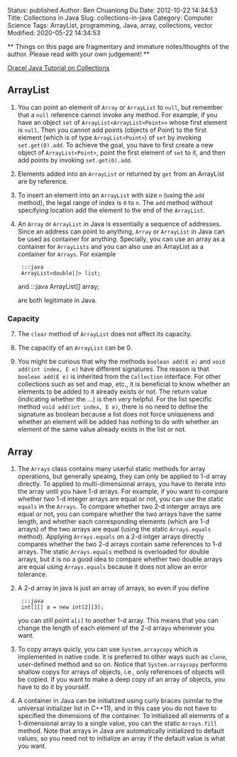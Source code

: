 Status: published
Author: Ben Chuanlong Du
Date: 2012-10-22 14:34:53
Title: Collections in Java
Slug: collections-in-java
Category: Computer Science
Tags: ArrayList, programming, Java, array, collections, vector
Modified: 2020-05-22 14:34:53

**
Things on this page are
fragmentary and immature notes/thoughts of the author.
Please read with your own judgement!
**


[Oracel Java Tutorial on Collections](http://docs.oracle.com/javase/tutorial/collections/index.html)

## ArrayList

1. You can point an element of `Array` or `ArrayList` to `null`, 
    but remember that a `null` reference cannot invoke any method. 
    For example, 
    if you have an object `set` of `ArrayList<ArrayList<Point>>` whose first element is `null`. 
    Then you cannot add points (objects of Point) to the first element 
    (which is of type `ArrayList<Point>`) of `set` by invoking `set.get(0).add`. 
    To achieve the goal, 
    you have to first create a new object of `ArrayList<Point>`, 
    point the first element of `set` to it, 
    and then add points by invoking `set.get(0).add`.

3. Elements added into an `ArrayList` or returned by `get` from an
    ArrayList are by reference.

4. To insert an element into an `ArrayList` with size `n` (using the `add` method), 
    the legal range of index is `0` to `n`. 
    The `add` method without specifying location add the element to the end of the `ArrayList`.

6. An `Array` or `ArrayList` in Java is essentially a sequence of addresses. 
    Since an address can point to anything, 
    `Array` or `ArrayList` in Java can be used as container for anything. 
    Specially, 
    you can use an array as a container for `ArrayLists` 
    and you can also use an ArrayList as a container for `Arrays`. 
    For example 

        :::java
        ArrayList<double[]> list;

    and 
        :::java
        ArrayList<Integer>[] array;

    are both legitimate in Java.

### Capacity

7. The `clear` method of `ArrayList` does not affect its capacity.

5. The capacity of an `ArrayList` can be 0.

3. You might be curious that why the methods `boolean add(E e)` and `void add(int index, E e)` have different signatures. 
    The reason is that `boolean add(E e)` is inherited from the `Collection` interface. 
    For other collections such as set and map, etc., 
    it is beneficial to know whether an elements to be added to it already exists or not.
    The return value (indicating whether the ...) is then very helpful. 
    For the list specific method `void add(int index, E e)`,
    there is no need to define the signature as boolean because a list does not force uniqueness 
    and whether an element will be added has nothing to do with whether an element of the same value already exists in the list or not.

## Array

1. The `Arrays` class contains many userful static methods for array operations,
    but generally speaing, 
    they can only be applied to 1-d array directly. 
    To applied to multi-dimensional arrays, 
    you have to iterate into the array until you have 1-d arrays. 
    For example, 
    if you want to compare whether two 1-d integer arrays are equal or not,
    you can use the static `equals` in the `Arrays`. 
    To compare whether two 2-d interger arrays are equal or not, 
    you can compare whether the two arrays have the same length, 
    and whether each corresponding elements (which are 1-d arrays) of the two arrays are equal 
    (using the static `Arrays.equals` method). 
    Applying `Arrays.equals` on a 2-d intger arrays directly compares whether the two 2-d arrays 
    contain same references to 1-d arrays. 
    The static `Arrays.equals` method is overloaded for double arrays,
    but it is no a good idea to compare whether two double arrays are equal using `Arrays.equals`
    because it does not allow an error tolerance.

2. A 2-d array in java is just an array of arrays, 
    so even if you define 

        :::java
        int[][] a = new int[2][3]; 

    you can still point `a[i]` to another 1-d array. 
    This means that you can change the
    length of each element of the 2-d array`a` whenever you want.

3. To copy arrays quicly, 
    you can use `System.arraycopy` which is implemented in native code. 
    It is preferred to other ways such as `clone`, 
    user-defined method and so on. 
    Notice that `System.arraycopy` performs shallow copys for arrays of objects,
    i.e., only references of objects will be copied. 
    If you want to make a deep copy of an array of objects, 
    you have to do it by yourself.

4. A container in Java can be initialized using curly braces 
    (similar to the universal initializer list in C++11), 
    and in this case you do not have to specified the dimensions of the container. 
    To initialized all elements of a 1-dimensional array to a single value, 
    you can the static `Arrays.fill` method.
    Note that arrays in Java are automatically initialized to default values, 
    so you need not to initialize an array if the default value is what you want.



